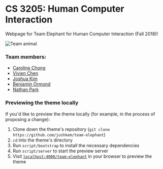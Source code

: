 # CS 3205: Human Computer Interaction

Webpage for Team Elephant for Human Computer Interaction (Fall 2018)!

![Team animal](https://raw.githubusercontent.com/jushkem/team-elephant/master/elephant.jpeg)

### Team members:
* [Caroline Chong](https://github.com/Exokaroline)
* [Vivien Chen](https://github.com/viv-chen)
* [Joshua Kim](https://github.com/jushkem)
* [Benjamin Ormond](https://github.com/bwo3db)
* [Nathan Park](https://github.com/nyp5aa)

### Previewing the theme locally

If you'd like to preview the theme locally (for example, in the process of proposing a change):

1. Clone down the theme's repository (`git clone https://github.com/jushkem/team-elephant`)
2. `cd` into the theme's directory
3. Run `script/bootstrap` to install the necessary dependencies
4. Run `script/server` to start the preview server
5. Visit [`localhost:4000/team-elephant`](http://localhost:4000/team-elephant) in your browser to preview the theme
